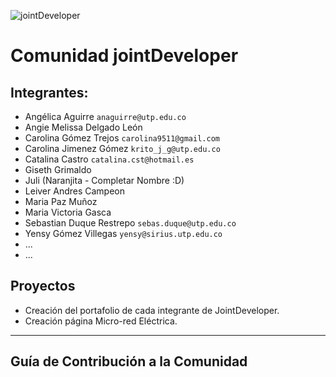 ![jointDeveloper](https://raw.githubusercontent.com/jointDeveloper/Aprendizaje-Web/gh-pages/IMG/robot-logo.png)

# Comunidad jointDeveloper

## Integrantes:

* Angélica Aguirre `anaguirre@utp.edu.co`
* Angie Melissa Delgado León
* Carolina Gómez Trejos  `carolina9511@gmail.com`
* Carolina Jimenez Gómez `krito_j_g@utp.edu.co`
* Catalina Castro `catalina.cst@hotmail.es`
* Giseth Grimaldo
* Juli (Naranjita - Completar Nombre :D)
* Leiver Andres Campeon
* Maria Paz Muñoz
* Maria Victoria Gasca
* Sebastian Duque Restrepo `sebas.duque@utp.edu.co`
* Yensy Gómez Villegas `yensy@sirius.utp.edu.co`
* ...
* ...

## Proyectos
* Creación del portafolio de cada integrante de JointDeveloper.
* Creación página Micro-red Eléctrica.

___

## Guía de Contribución a la Comunidad
